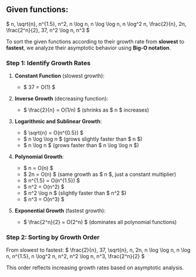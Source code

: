 ## Given functions:
$
n,  \sqrt{n}, n^{1.5}, n^2, n \log n, n \log \log n, n \log^2 n, \frac{2}{n}, 2n, \frac{2^n}{2}, 37, n^2 \log n, n^3
$

To sort the given functions according to their growth rate from **slowest** to **fastest**, we analyze their asymptotic behavior using **Big-O notation**.

### Step 1: Identify Growth Rates
1. **Constant Function** (slowest growth):  
   - $ 37 = O(1) $

2. **Inverse Growth** (decreasing function):  
   - $ \frac{2}{n} = O(1/n) $ (shrinks as $ n $ increases)

3. **Logarithmic and Sublinear Growth**:  
   - $ \sqrt{n} = O(n^{0.5}) $
   - $ n \log \log n $ (grows slightly faster than $ n $)
   - $ n \log n $ (grows faster than $ n \log \log n $)

4. **Polynomial Growth**:  
   - $ n = O(n) $  
   - $ 2n = O(n) $ (same growth as $ n $, just a constant multiplier)  
   - $ n^{1.5} = O(n^{1.5}) $  
   - $ n^2 = O(n^2) $  
   - $ n^2 \log n $ (slightly faster than $ n^2 $)  
   - $ n^3 = O(n^3) $

5. **Exponential Growth** (fastest growth):  
   - $ \frac{2^n}{2} = O(2^n) $ (dominates all polynomial functions)

### Step 2: Sorting by Growth Order
From slowest to fastest:
$
\frac{2}{n}, 37, \sqrt{n}, n, 2n, n \log \log n, n \log n, n^{1.5}, n \log^2 n, n^2, n^2 \log n, n^3, \frac{2^n}{2}
$  

This order reflects increasing growth rates based on asymptotic analysis.